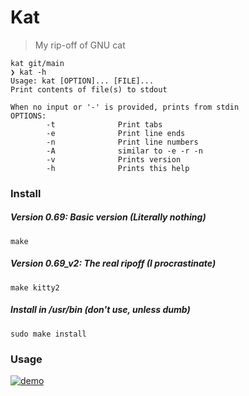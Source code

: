 # Kat
> My rip-off of GNU cat

```
kat git/main
❯ kat -h
Usage: kat [OPTION]... [FILE]...
Print contents of file(s) to stdout

When no input or '-' is provided, prints from stdin
OPTIONS:
        -t              Print tabs
        -e              Print line ends
        -n              Print line numbers
        -A              similar to -e -r -n
        -v              Prints version
        -h              Prints this help
```

### Install
##### Version 0.69: Basic version (Literally nothing)
``` 
make 
```


##### Version 0.69_v2: The real ripoff (I procrastinate)
```
make kitty2
```

##### Install in /usr/bin (don't use, unless dumb)
```
sudo make install
```

### Usage
[![demo](https://asciinema.org/a/B7W9XaZdVzjL4NRZfktgCWl4Y.svg)](https://asciinema.org/a/B7W9XaZdVzjL4NRZfktgCWl4Y?autoplay=1)
